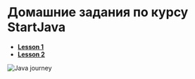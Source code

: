 # __Домашние задания по курсу StartJava__
- [__Lesson 1__](https://github.com/sm22ms/startjava/tree/master/Lesson_1)
- [__Lesson 2__](https://github.com/sm22ms/startjava/tree/master/Lesson_2)

![Java journey](https://drive.google.com/uc?id=1FFxomWE4eFACD7117eqFu4dmpgJUmiow)

